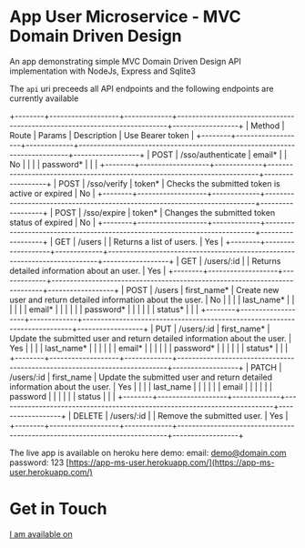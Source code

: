 # App User Microservice - MVC Domain Driven Design

An app demonstrating simple MVC Domain Driven Design API implementation with NodeJs, Express and Sqlite3

The `api` uri preceeds all API endpoints and the following endpoints are currently available

+--------+-------------------+-------------+---------------------------------------------------------------------------+------------------+
| Method | Route             | Params      | Description                                                               | Use Bearer token |
+--------+-------------------+-------------+---------------------------------------------------------------------------+------------------+
| POST   | /sso/authenticate | email*      |                                                                           | No               |
|        |                   | password*   |                                                                           |                  |
+--------+-------------------+-------------+---------------------------------------------------------------------------+------------------+
| POST   | /sso/verify       | token*      | Checks the submitted token  is active or expired                          | No               |
+--------+-------------------+-------------+---------------------------------------------------------------------------+------------------+
| POST   | /sso/expire       | token*      | Changes the submitted token status of expired                             | No               |
+--------+-------------------+-------------+---------------------------------------------------------------------------+------------------+
| GET    | /users            |             | Returns a list of users.                                                  | Yes              |
+--------+-------------------+-------------+---------------------------------------------------------------------------+------------------+
| GET    | /users/:id        |             | Returns detailed information about an user.                               | Yes              |
+--------+-------------------+-------------+---------------------------------------------------------------------------+------------------+
| POST   | /users            | first_name* | Create new user and return detailed information about the user.           | No               |
|        |                   | last_name*  |                                                                           |                  |
|        |                   | email*      |                                                                           |                  |
|        |                   | password*   |                                                                           |                  |
|        |                   | status*     |                                                                           |                  |
+--------+-------------------+-------------+---------------------------------------------------------------------------+------------------+
| PUT    | /users/:id        | first_name* | Update the submitted user and return detailed information about the user. | Yes              |
|        |                   | last_name*  |                                                                           |                  |
|        |                   | email*      |                                                                           |                  |
|        |                   | password*   |                                                                           |                  |
|        |                   | status*     |                                                                           |                  |
+--------+-------------------+-------------+---------------------------------------------------------------------------+------------------+
| PATCH  | /users/:id        | first_name  | Update the submitted user and return detailed information about the user. | Yes              |
|        |                   | last_name   |                                                                           |                  |
|        |                   | email       |                                                                           |                  |
|        |                   | password    |                                                                           |                  |
|        |                   | status      |                                                                           |                  |
+--------+-------------------+-------------+---------------------------------------------------------------------------+------------------+
| DELETE | /users/:id        |             | Remove the submitted user.                                                | Yes              |
+--------+-------------------+-------------+---------------------------------------------------------------------------+------------------+

The live app is available on heroku here
demo:
   email: demo@domain.com
   password: 123
[https://app-ms-user.herokuapp.com/](https://app-ms-user.herokuapp.com/)


Get in Touch
===============

[I am available on](https://www.linkedin.com/in/angel-baev-33730150/)
